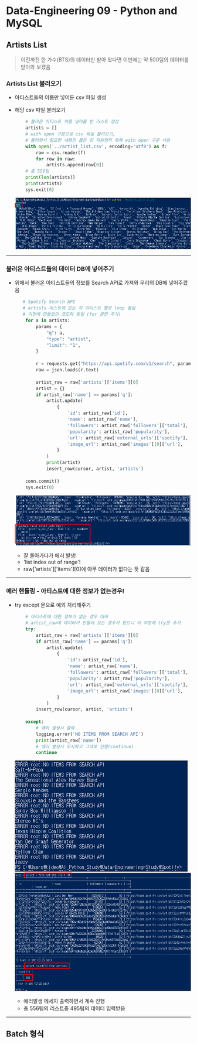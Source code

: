 # Data-Engineering 09 - Python and MySQL

## Artists List
> 이전까진 한 가수(BTS)의 데이터만 받아 왔다면 이번에는 약 500팀의 데이터를 받아와 보겠음

### Artists List 불러오기
- 아티스트들의 이름만 넣어둔 csv 파일 생성
- 해당 csv 파일 불러오기
  
    ```python
        # 불러온 아티스트 이름 넣어줄 빈 리스트 생성
        artists = []
        # with open 구문으로 csv 파일 불러오기, 
        # 불러와서 필요한 내용만 뽑은 뒤 자원정리 위해 with open 구문 사용
        with open('../artist_list.csv', encoding='utf8') as f:
            raw = csv.reader(f)
            for row in raw:
                artists.append(row[0])
        # 총 556팀
        print(len(artists))
        print(artists)
        sys.exit(0)
    ```
    
    ![ss](DE_img/screenshot161.png)

---

### 불러온 아티스트들의 데이터 DB에 넣어주기
- 위에서 불러온 아티스트들의 정보를 Search API로 가져와 우리의 DB에 넣어주겠음

    ```python
       # Spotify Search API
       # artists 리스트에 있는 각 아티스트 별로 loop 돌림
       # 이전에 만들었던 코드와 동일 (for 문만 추가)
        for a in artists:
            params = {
                "q": a,
                "type": "artist",
                "limit": "1", 
            }
        
            r = requests.get("https://api.spotify.com/v1/search", params = params, headers=headers)
            raw = json.loads(r.text)

            artist_raw = raw['artists']['items'][0]
            artist = {}
            if artist_raw['name'] == params['q']:
                artist.update(
                    {
                        'id': artist_raw['id'],
                        'name': artist_raw['name'],
                        'followers': artist_raw['followers']['total'],
                        'popularity': artist_raw['popularity'],
                        'url': artist_raw['external_urls']['spotify'],
                        'image_url': artist_raw['images'][0]['url'],
                    }
                )
                print(artist)
                insert_row(cursor, artist, 'artists')
        
        conn.commit()
        sys.exit(0)

    ```

    ![ss](DE_img/screenshot162.png)
    - 잘 돌아가다가 에러 발생!
    - 'list index out of range'!
    - raw['artists']['items'][0]에 아무 데이터가 없다는 뜻 같음

---

### 에러 핸들링 - 아티스트에 대한 정보가 없는경우!
- try except 문으로 예외 처리해주기
    ```python
        # 아티스트에 대한 정보가 없는 경우 대비
        # artist_raw에 데이터가 안들어 오는 경우가 있으니 이 부분에 try문 추가
        try: 
            artist_raw = raw['artists']['items'][0]
            if artist_raw['name'] == params['q']:
                artist.update(
                    {
                        'id': artist_raw['id'],
                        'name': artist_raw['name'],
                        'followers': artist_raw['followers']['total'],
                        'popularity': artist_raw['popularity'],
                        'url': artist_raw['external_urls']['spotify'],
                        'image_url': artist_raw['images'][0]['url'],
                    }
                )
            insert_row(cursor, artist, 'artists')

        except:
            # 에러 발생시 출력
            logging.error('NO ITEMS FROM SEARCH API')
            print(artist_raw['name'])
            # 에러 발생시 무시하고 그대로 진행(continue)
            continue
    ```

    ![ss](DE_img/screenshot163.png)
    ![ss](DE_img/screenshot164.png)
    - 에러발생 메세지 출력하면서 계속 진행
    - 총 556팀의 리스트중 495팀의 데이터 입력받음

---

## Batch 형식